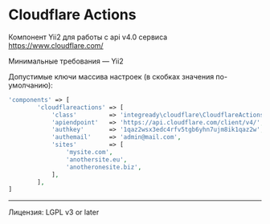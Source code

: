 Cloudflare Actions
==================

Компонент Yii2 для работы с api v4.0 сервиса https://www.cloudflare.com/

Минимальные требования — Yii2

Допустимые ключи массива настроек (в скобках значения по-умолчанию):

```php
'components' => [
        'cloudflareactions' => [
            'class'         => 'integready\cloudflare\CloudflareActions',
            'apiendpoint'   => 'https://api.cloudflare.com/client/v4/',
            'authkey'       => '1qaz2wsx3edc4rfv5tgb6yhn7ujm8ik1qaz2w',
            'authemail'     => 'admin@mail.com',
            'sites'         => [
                'mysite.com',
                'anothersite.eu',
                'anotheronesite.biz',
            ],
        ],
]
```

***

Лицензия: LGPL v3 or later
